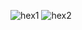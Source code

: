 ![hex1](https://user-images.githubusercontent.com/23628920/195387386-083bc876-4367-4621-bb4c-7178969cd193.png)
![hex2](https://user-images.githubusercontent.com/23628920/195387443-5f551cbf-f497-4794-8d41-f9d9eade53b3.png)
